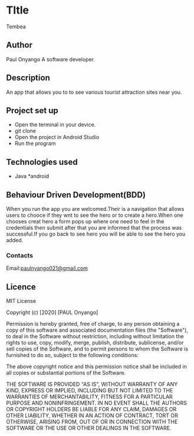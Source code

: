 # TItle

Tembea

 ## Author
 Paul Onyango
 A software developer.


## Description
 An app that allows you to to see various tourist attraction sites near you.

## Project set up
 * Open the terminal in your device.
 * git clone
 * Open the project in Android Studio
 * Run the program




## Technologies used

* Java
*android


## Behaviour Driven Development(BDD)
When you run the app you are welcomed.Their is a navigation that allows users to chooce if they wnt to see the hero or to create a hero.When one chooses creat hero a form pops up where one need to feel in the credentials then submit after that you are informed that the process was successful.If you go back to see hero you will be able to see the hero you added.


 ### Contacts
  Email:paulnyango021@gmail.com

## Licence
MIT License

Copyright (c) [2020] [PAUL Onyango]

Permission is hereby granted, free of charge, to any person obtaining a copy
of this software and associated documentation files (the "Software"), to deal
in the Software without restriction, including without limitation the rights
to use, copy, modify, merge, publish, distribute, sublicense, and/or sell
copies of the Software, and to permit persons to whom the Software is
furnished to do so, subject to the following conditions:

The above copyright notice and this permission notice shall be included in all
copies or substantial portions of the Software.

THE SOFTWARE IS PROVIDED "AS IS", WITHOUT WARRANTY OF ANY KIND, EXPRESS OR
IMPLIED, INCLUDING BUT NOT LIMITED TO THE WARRANTIES OF MERCHANTABILITY,
FITNESS FOR A PARTICULAR PURPOSE AND NONINFRINGEMENT. IN NO EVENT SHALL THE
AUTHORS OR COPYRIGHT HOLDERS BE LIABLE FOR ANY CLAIM, DAMAGES OR OTHER
LIABILITY, WHETHER IN AN ACTION OF CONTRACT, TORT OR OTHERWISE, ARISING FROM,
OUT OF OR IN CONNECTION WITH THE SOFTWARE OR THE USE OR OTHER DEALINGS IN THE
SOFTWARE.
